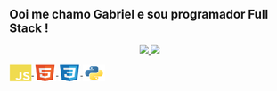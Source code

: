 ## Ooi me chamo Gabriel e sou programador Full Stack !

<div align="center">
  <a href="https://github.com/PauloGabrielB">
  <img height="150em" src="https://github-readme-stats.vercel.app/api?username=PauloGabrielB&show_icons=true&theme=dark&include_all_commits=true&count_private=true"/>
  <img height="150em" src="https://github-readme-stats.vercel.app/api/top-langs/?username=PauloGabrielB&layout=compact&langs_count=7&theme=dark"/>
</div>

<div style="display: inline_block"><br>
  <img align="center" alt="PG-Js" height="30" width="40" src="https://raw.githubusercontent.com/devicons/devicon/master/icons/javascript/javascript-plain.svg">
  <img align="center" alt="PG-HTML" height="30" width="40" src="https://raw.githubusercontent.com/devicons/devicon/master/icons/html5/html5-original.svg">
  <img align="center" alt="PG-CSS" height="30" width="40" src="https://raw.githubusercontent.com/devicons/devicon/master/icons/css3/css3-original.svg">
  <img align="center" alt="PG-Python" height="30" width="40" src="https://raw.githubusercontent.com/devicons/devicon/master/icons/python/python-original.svg">
</div>
